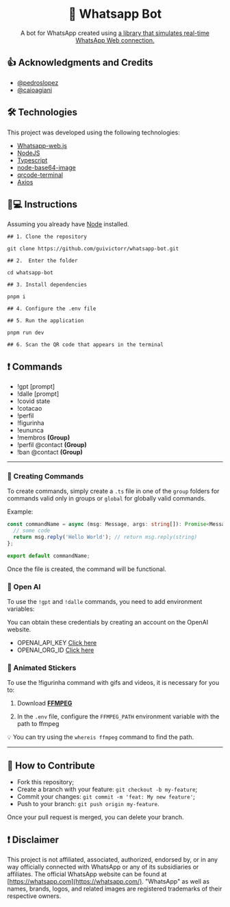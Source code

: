 <h1 align='center'>🤖 Whatsapp Bot</h1>

<p align='center'>A bot for WhatsApp created using <a href="https://github.com/pedroslopez/whatsapp-web.js"> a library that simulates real-time WhatsApp Web connection.</a></p>

## 👍 Acknowledgments and Credits

- [@pedroslopez](https://github.com/pedroslopez)
- [@caioagiani](https://github.com/caioagiani)

## 🛠 Technologies

This project was developed using the following technologies:

- [Whatsapp-web.js](https://github.com/pedroslopez/whatsapp-web.js)
- [NodeJS](https://nodejs.org/)
- [Typescript](https://typescriptlang.org/)
- [node-base64-image]()
- [qrcode-terminal](https://www.npmjs.com/package/node-base64-image)
- [Axios](https://www.npmjs.com/package/axios)

## 📱💻 Instructions

Assuming you already have [Node](https://nodejs.org) installed.

```
## 1. Clone the repository

git clone https://github.com/guivictorr/whatsapp-bot.git

## 2.  Enter the folder

cd whatsapp-bot

## 3. Install dependencies

pnpm i

## 4. Configure the .env file

## 5. Run the application

pnpm run dev

## 6. Scan the QR code that appears in the terminal
```

## ❗ Commands

- !gpt [prompt]
- !dalle [prompt]
- !covid state
- !cotacao
- !perfil
- !figurinha
- !eununca
- !membros **(Group)**
- !perfil @contact **(Group)**
- !ban @contact **(Group)**

---

### 🔨 Creating Commands

To create commands, simply create a `.ts` file in one of the `group` folders for commands valid only in groups or `global` for globally valid commands.

Example:

```ts
const commandName = async (msg: Message, args: string[]): Promise<Message> => {
  // some code
  return msg.reply('Hello World'); // return msg.reply(string)
};

export default commandName;
```

Once the file is created, the command will be functional.

### 🤖 Open AI

To use the `!gpt` and `!dalle` commands, you need to add environment variables:

You can obtain these credentials by creating an account on the OpenAI website.

- OPENAI_API_KEY [Click here](https://beta.openai.com/account/api-keys)
- OPENAI_ORG_ID [Click here](https://beta.openai.com/account/org-settings)

### 📌 Animated Stickers

To use the !figurinha command with gifs and videos, it is necessary for you to:

1. Download **[FFMPEG](https://ffmpeg.org/)**

2. In the `.env` file, configure the `FFMPEG_PATH` environment variable with the path to ffmpeg

💡 You can try using the `whereis ffmpeg` command to find the path.

---

## 🤔 How to Contribute

- Fork this repository;
- Create a branch with your feature: `git checkout -b my-feature`;
- Commit your changes: `git commit -m 'feat: My new feature'`;
- Push to your branch: `git push origin my-feature`.

Once your pull request is merged, you can delete your branch.

## ❗ Disclaimer

This project is not affiliated, associated, authorized, endorsed by,
or in any way officially connected with WhatsApp or any of its subsidiaries or affiliates. The official WhatsApp website can be found at [https://whatsapp.com](https://whatsapp.com/).
"WhatsApp" as well as names, brands, logos, and related images are registered trademarks of their respective owners.
